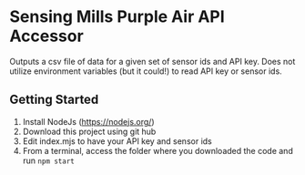 # Sensing Mills Purple Air API Accessor

Outputs a csv file of data for a given set of sensor ids and API key.
Does not utilize environment variables (but it could!) to read API key or sensor ids.

## Getting Started
1. Install NodeJs (https://nodejs.org/)
2. Download this project using git hub
3. Edit index.mjs to have your API key and sensor ids
4. From a terminal, access the folder where you downloaded the code and run `npm start`

